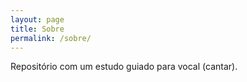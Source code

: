 ```yaml
---
layout: page
title: Sobre
permalink: /sobre/
---
```


Repositório com um estudo guiado para vocal (cantar).


[jekyll-organization]: https://github.com/jekyll
